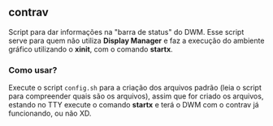 ## contrav

Script para dar informações na "barra de status" do DWM. Esse
script serve para quem não utiliza __Display Manager__ e faz a
execução do ambiente gráfico utilizando o **xinit**, com o
comando **startx**.

### Como usar?

Execute o script `config.sh` para a criação dos arquivos padrão
(leia o script para compreender quais são os arquivos),
assim que for criado os arquivos, estando no TTY execute o comando
**startx** e terá o DWM com o contrav já funcionando, ou não XD.
